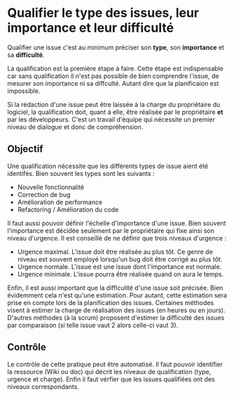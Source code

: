 Qualifier le type des issues, leur importance et leur difficulté
================================================================

Qualifier une issue c'est au minimum préciser son **type**, son **importance** et sa **difficulté**.

La qualification est la première étape à faire. Cette étape est indispensable car sans qualification il n'est pas possible de bien comprendre l'issue, de mesurer son importance ni sa diffculté. Autant dire que la planificaion est impossible.

Si la rédaction d'une issue peut être laissée à la charge du propriétaire du logiciel, la qualification doit, quant à elle, être réalisée par le propriétaire **et** par les développeurs. C'est un travail d'équipe qui nécessite un premier niveau de dialogue et donc de compréhension.

Objectif
--------

Une qualification nécessite que les différents types de issue aient été identifés. Bien souvent les types sont les suivants :

* Nouvelle fonctionnalité
* Correction de bug
* Amélioration de performance
* Refactoring / Amélioration du code

Il faut aussi pouvoir définir l'échelle d'importance d'une issue. Bien souvent l'importance est décidée seulement par le propriétaire qui fixe ainsi son niveau d'urgence. Il est conseillé de ne définir que trois niveaux d'urgence :

* Urgence maximal. L'issue doit être réalisée au plus tôt. Ce genre de niveau est souvent employé lorsqu'un bug doit être corrigé au plus tôt.
* Urgence normale. L'issue est une issue dont l'importance est normale.
* Urgence minimale. L'issue pourra être réalisée quand on aura le temps.

Enfin, il est aussi important que la difficulité d'une issue soit précisée. Bien évidemment cela n'est qu'une estimation. Pour autant, cette estimation sera prise en compte lors de la planification des issues. Certaines méthodes visent à estimer la charge de réalisation des issues (en heures ou en jours). D'autres méthodes (à la scrum) proposent d'estimer la difficulté des issues par comparaison (si telle issue vaut 2 alors celle-ci vaut 3).

Contrôle
--------

Le contrôle de cette pratique peut être automatisé. Il faut pouvoir identifier la ressource (Wiki ou doc) qui décrit les niveaux de qualification (type, urgence et charge). Enfin il faut vérfier que les issues qualifiées ont des niveaux correspondants.